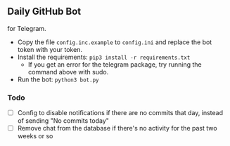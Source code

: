 ## Daily GitHub Bot
for Telegram.

- Copy the file `config.inc.example` to `config.ini` and replace the bot token with your token.
- Install the requirements: `pip3 install -r requirements.txt`
  - If you get an error for the telegram package, try running the command above with sudo.
- Run the bot: `python3 bot.py`


### Todo

- [ ] Config to disable notifications if there are no commits that day, instead of sending "No commits today"
- [ ] Remove chat from the database if there's no activity for the past two weeks or so
